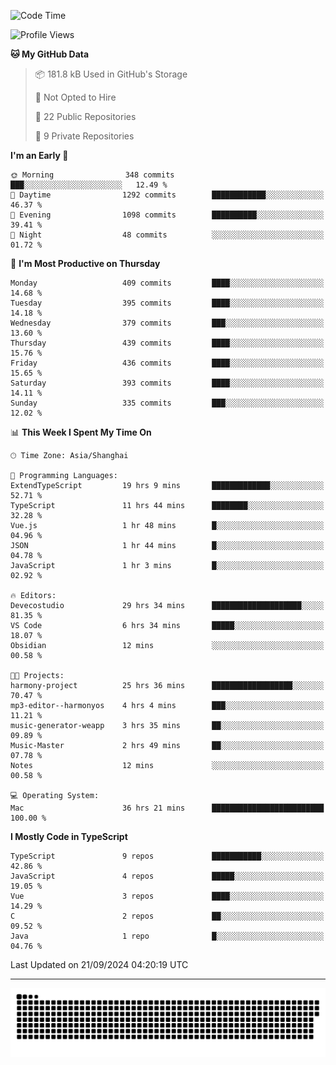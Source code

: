 <!--
<picture>
  <source
    srcset="https://github-readme-stats.vercel.app/api?username=kevinxft&show_icons=true&theme=dark"
    media="(prefers-color-scheme: dark)"
  />
  <source
    srcset="https://github-readme-stats.vercel.app/api?username=kevinxft&show_icons=true"
    media="(prefers-color-scheme: light), (prefers-color-scheme: no-preference)"
  />
  <img src="https://github-readme-stats.vercel.app/api?username=kevinxft&show_icons=true" />
</picture>
-->

<!--START_SECTION:waka-->
![Code Time](http://img.shields.io/badge/Code%20Time-2%2C580%20hrs%2038%20mins-blue)

![Profile Views](http://img.shields.io/badge/Profile%20Views-0-blue)

**🐱 My GitHub Data** 

> 📦 181.8 kB Used in GitHub's Storage 
 > 
> 🚫 Not Opted to Hire
 > 
> 📜 22 Public Repositories 
 > 
> 🔑 9 Private Repositories 
 > 
**I'm an Early 🐤** 

```text
🌞 Morning                348 commits         ███░░░░░░░░░░░░░░░░░░░░░░   12.49 % 
🌆 Daytime                1292 commits        ████████████░░░░░░░░░░░░░   46.37 % 
🌃 Evening                1098 commits        ██████████░░░░░░░░░░░░░░░   39.41 % 
🌙 Night                  48 commits          ░░░░░░░░░░░░░░░░░░░░░░░░░   01.72 % 
```
📅 **I'm Most Productive on Thursday** 

```text
Monday                   409 commits         ████░░░░░░░░░░░░░░░░░░░░░   14.68 % 
Tuesday                  395 commits         ████░░░░░░░░░░░░░░░░░░░░░   14.18 % 
Wednesday                379 commits         ███░░░░░░░░░░░░░░░░░░░░░░   13.60 % 
Thursday                 439 commits         ████░░░░░░░░░░░░░░░░░░░░░   15.76 % 
Friday                   436 commits         ████░░░░░░░░░░░░░░░░░░░░░   15.65 % 
Saturday                 393 commits         ████░░░░░░░░░░░░░░░░░░░░░   14.11 % 
Sunday                   335 commits         ███░░░░░░░░░░░░░░░░░░░░░░   12.02 % 
```


📊 **This Week I Spent My Time On** 

```text
🕑︎ Time Zone: Asia/Shanghai

💬 Programming Languages: 
ExtendTypeScript         19 hrs 9 mins       █████████████░░░░░░░░░░░░   52.71 % 
TypeScript               11 hrs 44 mins      ████████░░░░░░░░░░░░░░░░░   32.28 % 
Vue.js                   1 hr 48 mins        █░░░░░░░░░░░░░░░░░░░░░░░░   04.96 % 
JSON                     1 hr 44 mins        █░░░░░░░░░░░░░░░░░░░░░░░░   04.78 % 
JavaScript               1 hr 3 mins         █░░░░░░░░░░░░░░░░░░░░░░░░   02.92 % 

🔥 Editors: 
Devecostudio             29 hrs 34 mins      ████████████████████░░░░░   81.35 % 
VS Code                  6 hrs 34 mins       █████░░░░░░░░░░░░░░░░░░░░   18.07 % 
Obsidian                 12 mins             ░░░░░░░░░░░░░░░░░░░░░░░░░   00.58 % 

🐱‍💻 Projects: 
harmony-project          25 hrs 36 mins      ██████████████████░░░░░░░   70.47 % 
mp3-editor--harmonyos    4 hrs 4 mins        ███░░░░░░░░░░░░░░░░░░░░░░   11.21 % 
music-generator-weapp    3 hrs 35 mins       ██░░░░░░░░░░░░░░░░░░░░░░░   09.89 % 
Music-Master             2 hrs 49 mins       ██░░░░░░░░░░░░░░░░░░░░░░░   07.78 % 
Notes                    12 mins             ░░░░░░░░░░░░░░░░░░░░░░░░░   00.58 % 

💻 Operating System: 
Mac                      36 hrs 21 mins      █████████████████████████   100.00 % 
```

**I Mostly Code in TypeScript** 

```text
TypeScript               9 repos             ███████████░░░░░░░░░░░░░░   42.86 % 
JavaScript               4 repos             █████░░░░░░░░░░░░░░░░░░░░   19.05 % 
Vue                      3 repos             ████░░░░░░░░░░░░░░░░░░░░░   14.29 % 
C                        2 repos             ██░░░░░░░░░░░░░░░░░░░░░░░   09.52 % 
Java                     1 repo              █░░░░░░░░░░░░░░░░░░░░░░░░   04.76 % 
```




 Last Updated on 21/09/2024 04:20:19 UTC
<!--END_SECTION:waka-->

---

<picture>
  <source media="(prefers-color-scheme: dark)" srcset="https://raw.githubusercontent.com/kevinxft/kevinxft/output/github-contribution-grid-snake-dark.svg">
  <source media="(prefers-color-scheme: light)" srcset="https://raw.githubusercontent.com/kevinxft/kevinxft/output/github-contribution-grid-snake.svg">
  <img alt="github contribution grid snake animation" src="https://raw.githubusercontent.com/kevinxft/kevinxft/output/github-contribution-grid-snake.svg">
</picture>